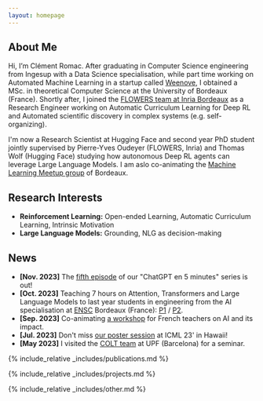 ```yaml
---
layout: homepage
---
```


## About Me

Hi, I’m Clément Romac. After graduating in Computer Science engineering from Ingesup with a Data Science specialisation, while part time working on Automated Machine Learning in a startup called [Weenove](https://www.weenove.fr/), I obtained a MSc. in theoretical Computer Science at the University of Bordeaux (France). Shortly after, I joined the [FLOWERS team at Inria Bordeaux](https://flowers.inria.fr/) as a Research Engineer working on Automatic Curriculum Learning for Deep RL and Automated scientific discovery in complex systems (e.g. self-organizing). 

I'm now a Research Scientist at Hugging Face and second year PhD student jointly supervised by Pierre-Yves Oudeyer (FLOWERS, Inria) and Thomas Wolf (Hugging Face) studying how autonomous Deep RL agents can leverage Large Language Models. I am aslo co-animating the [Machine Learning Meetup group](https://www.meetup.com/fr-FR/Bordeaux-Machine-Learning-Meetup/) of Bordeaux. 


## Research Interests

- **Reinforcement Learning:** Open-ended Learning, Automatic Curriculum Learning, Intrinsic Motivation
- **Large Language Models:** Grounding, NLG as decision-making

## News

- **[Nov. 2023]** The [fifth episode](http://developmentalsystems.org/chatgpt_5_minutes/) of our "ChatGPT en 5 minutes" series is out!
- **[Oct. 2023]** Teaching 7 hours on Attention, Transformers and Large Language Models to last year students in engineering from the AI specialisation at [ENSC](https://ensc.bordeaux-inp.fr/fr) Bordeaux (France): [P1](./assets/files/ENSC-IA-2023/Transformers_and_Attention.pdf) / [P2](./assets/files/ENSC-IA-2023/LLMs.pdf).
- **[Sep. 2023]** Co-animating [a workshop](https://www.acteurs-ecoles.fr/page-d-accueil/l-an-%C3%A9-les-4%C3%A8mes-boussoles-du-num%C3%A9rique-27-septembre-2023/) for French teachers on AI and its impact.
- **[Jul. 2023]** Don't miss [our poster session](https://icml.cc/virtual/2023/poster/23938) at ICML 23' in Hawaii!
- **[May 2023]** I visited the [COLT team](https://www.upf.edu/web/colt) at UPF (Barcelona) for a seminar.

{% include_relative _includes/publications.md %}

{% include_relative _includes/projects.md %}

{% include_relative _includes/other.md %}
